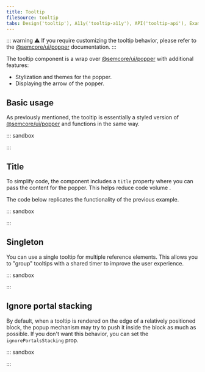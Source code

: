 ```yaml
---
title: Tooltip
fileSource: tooltip
tabs: Design('tooltip'), A11y('tooltip-a11y'), API('tooltip-api'), Example('tooltip-code'), Changelog('tooltip-changelog')
---
```


::: warning
:warning: If you require customizing the tooltip behavior, please refer to the [@semcore/ui/popper](/utils/popper/popper) documentation.
:::

The tooltip component is a wrap over [@semcore/ui/popper](/utils/popper/popper) with additional features:

- Stylization and themes for the popper.
- Displaying the arrow of the popper.

## Basic usage

As previously mentioned, the tooltip is essentially a styled version of [@semcore/ui/popper](/utils/popper/popper) and functions in the same way.

::: sandbox

<script lang="tsx">
  export Demo from './examples/basic_usage.tsx';
</script>

:::

## Title

To simplify code, the component includes a `title` property where you can pass the content for the popper. This helps reduce code volume .

The code below replicates the functionality of the previous example.

::: sandbox

<script lang="tsx">
  export Demo from './examples/title.tsx';
</script>

:::

## Singleton

You can use a single tooltip for multiple reference elements. This allows you to "group" tooltips with a shared timer to improve the user experience.

::: sandbox

<script lang="tsx">
  export Demo from './examples/singleton.tsx';
</script>

:::

## Ignore portal stacking

By default, when a tooltip is rendered on the edge of a relatively positioned block, the popup mechanism may try to push it inside the block as much as possible. If you don't want this behavior, you can set the `ignorePortalsStacking` prop.

::: sandbox

<script lang="tsx">
  export Demo from './examples/ignore_portal_stacking.tsx';
</script>

:::
